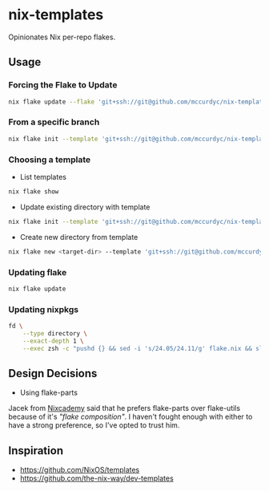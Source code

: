 # nix-templates

Opinionates Nix per-repo flakes.

## Usage

### Forcing the Flake to Update

```bash
nix flake update --flake 'git+ssh://git@github.com/mccurdyc/nix-templates'
```

### From a specific branch

```bash
nix flake init --template 'git+ssh://git@github.com/mccurdyc/nix-templates?ref=main'
```

### Choosing a template

- List templates

```bash
nix flake show
```

- Update existing directory with template

```bash
nix flake init --template 'git+ssh://git@github.com/mccurdyc/nix-templates#full'
```

- Create new directory from template

```bash
nix flake new <target-dir> --template 'git+ssh://git@github.com/mccurdyc/nix-templates#full'
```

### Updating flake

```bash
nix flake update
```

### Updating nixpkgs

```bash
fd \
    --type directory \
    --exact-depth 1 \
    --exec zsh -c "pushd {} && sed -i 's/24.05/24.11/g' flake.nix && sleep 5 && nix flake update"

```

## Design Decisions

- Using flake-parts

Jacek from [Nixcademy](https://nixcademy.com/blog.html) said that he prefers
flake-parts over flake-utils because of it's *"flake composition"*. I haven't
fought enough with either to have a strong preference, so I've opted to trust him.

## Inspiration

- https://github.com/NixOS/templates
- https://github.com/the-nix-way/dev-templates
